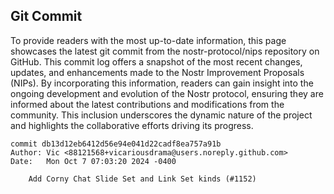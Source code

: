 ## Git Commit
To provide readers with the most up-to-date information, this page showcases the latest git commit from the nostr-protocol/nips repository on GitHub. This commit log offers a snapshot of the most recent changes, updates, and enhancements made to the Nostr Improvement Proposals (NIPs). By incorporating this information, readers can gain insight into the ongoing development and evolution of the Nostr protocol, ensuring they are informed about the latest contributions and modifications from the community. This inclusion underscores the dynamic nature of the project and highlights the collaborative efforts driving its progress.

```shell
commit db13d12eb6412d56e94e041d22cadf8ea757a91b
Author: Vic <88121568+vicariousdrama@users.noreply.github.com>
Date:   Mon Oct 7 07:03:20 2024 -0400

    Add Corny Chat Slide Set and Link Set kinds (#1152)
```
